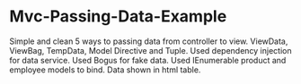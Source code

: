 # Mvc-Passing-Data-Example
Simple and clean  5 ways to passing data from controller to view. ViewData, ViewBag, TempData, Model Directive and Tuple. Used dependency injection for data service. 
Used Bogus for fake data.
Used IEnumerable product and employee models to bind.
Data shown in html table.
